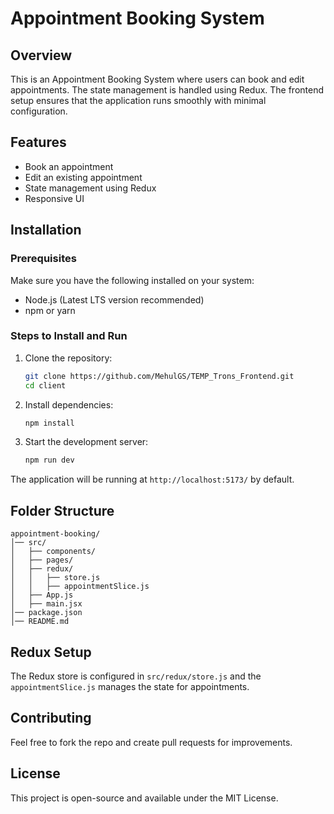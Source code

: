# Appointment Booking System

## Overview
This is an Appointment Booking System where users can book and edit appointments. The state management is handled using Redux. The frontend setup ensures that the application runs smoothly with minimal configuration.

## Features
- Book an appointment
- Edit an existing appointment
- State management using Redux
- Responsive UI

## Installation

### Prerequisites
Make sure you have the following installed on your system:
- Node.js (Latest LTS version recommended)
- npm or yarn

### Steps to Install and Run

1. Clone the repository:
   ```sh
   git clone https://github.com/MehulGS/TEMP_Trons_Frontend.git
   cd client
   ```

2. Install dependencies:
   ```sh
   npm install
   ```

3. Start the development server:
   ```sh
   npm run dev
   ```

The application will be running at `http://localhost:5173/` by default.

## Folder Structure
```
appointment-booking/
│── src/
│   ├── components/
│   ├── pages/
│   ├── redux/
│   │   ├── store.js
│   │   ├── appointmentSlice.js
│   ├── App.js
│   ├── main.jsx
│── package.json
│── README.md
```

## Redux Setup
The Redux store is configured in `src/redux/store.js` and the `appointmentSlice.js` manages the state for appointments.

## Contributing
Feel free to fork the repo and create pull requests for improvements.

## License
This project is open-source and available under the MIT License.

